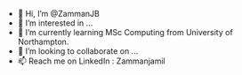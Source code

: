 - 👋 Hi, I’m @ZammanJB
- 👀 I’m interested in ...
- 🌱 I’m currently learning MSc Computing from University of Northampton.
- 💞️ I’m looking to collaborate on ...
- 📫 Reach me on LinkedIn : Zammanjamil 

<!---
ZammanJB/ZammanJB is a ✨ special ✨ repository because its `README.md` (this file) appears on your GitHub profile.
You can click the Preview link to take a look at your changes.
--->
